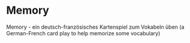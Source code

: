 # Memory

Memory - ein deutsch-französisches Kartenspiel zum Vokabeln üben
(a German-French card play to help memorize some vocabulary)
